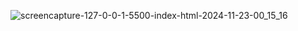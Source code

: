 ![screencapture-127-0-0-1-5500-index-html-2024-11-23-00_15_16](https://github.com/user-attachments/assets/5eb12fc1-74a0-4d50-b6ea-951192e66628)
